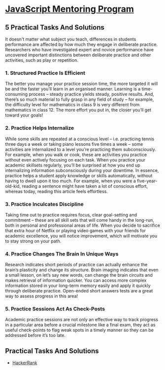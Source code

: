 # [JavaScript Mentoring Program](../README.md)

## 5 Practical Tasks And Solutions

It doesn't matter what subject you teach, differences in students performance are affected by how much they engage in deliberate practice. Researchers who have investigated expert and novice performance have uncovered important distinctions between deliberate practice and other activities, such as play or repetition.

### 1. Structured Practice Is Efficient

The better you manage your practice session time, the more targeted it will be and the faster you’ll learn in an organised manner. Learning is a time-consuming process – steady practice yields steady, positive results. And, there’s so much material to fully grasp in any field of study – for example, the difficulty level for mathematics in class 9 is very different from mathematics in class 12. The more effort you put in, the closer you’ll get toward your goals!

### 2. Practice Helps Internalize

While some skills are repeated at a conscious level – i.e. practicing tennis three days a week or taking piano lessons five times a week – some activities are internalized to a level you’re practicing them subconsciously. For example, when you walk or cook, these are activities you practice without even actively focusing on each task. When you practice your academic skillsets regularly, you’ll be surprised at how you end up internalizing information subconsciously during your downtime. In essence, practice helps a student apply knowledge or skills automatically, without having to dwell upon it too much. For example, when you were a five-year-old-kid, reading a sentence might have taken a lot of conscious effort, whereas today, reading this article feels effortless.

### 3. Practice Inculcates Discipline

Taking time out to practice requires focus, clear goal-setting and commitment – these are all skill sets that will come handy in the long-run, both in personal and professional areas of life. When you decide to sacrifice that extra hour of Netflix or playing video games with your friends for academic excellence, you will notice improvement, which will motivate you to stay strong on your path.

### 4. Practice Changes The Brain In Unique Ways

Research indicates short periods of practice can actually enhance the brain’s plasticity and change its structure. Brain imaging indicates that even a small lesson, on let’s say new words, can change the brain circuits and makes retrieval of information quicker. You can access more complex information stored in your long-term memory easily and apply it quickly through deliberate practice. Open-ended short answers tests are a great way to assess progress in this area!

### 5. Practice Sessions Act As Check-Posts

Academic practice sessions are not only an effective way to track progress in a particular area before a crucial milestone like a final exam, they act as useful check-points to flag weak spots in a timely manner so they can be addressed before it’s too late.

## Practical Tasks And Solutions

- [HackerRank](./HackerRank/README.md)
